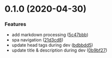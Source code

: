 # 0.1.0 (2020-04-30)


### Features

* add markdown processing ([5c47bbb](https://github.com/vuejs/vitepress/commit/5c47bbb4638d7f78ae38fe02732f5b639654c134))
* spa navigation ([21d3cd8](https://github.com/vuejs/vitepress/commit/21d3cd8cbe4102293d2903c3d060764d86a8f785))
* update head tags during dev ([bdbbdd5](https://github.com/vuejs/vitepress/commit/bdbbdd556fe7e3906a5997291ff692cf2b78d632))
* update title & description during dev ([0b9bf27](https://github.com/vuejs/vitepress/commit/0b9bf273ef4f31bf448f7813c50e474b4035b7dc))



